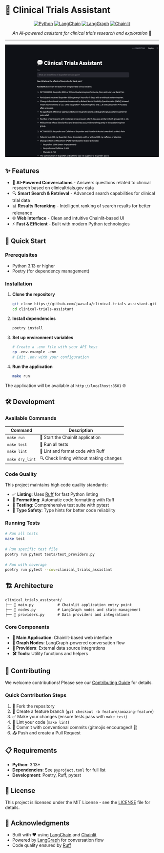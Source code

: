 # 🧬 Clinical Trials Assistant

<div align="center">

[![Python](https://img.shields.io/badge/Python-3.13+-3776AB?style=for-the-badge&logo=python&logoColor=white)](https://python.org)
[![LangChain](https://img.shields.io/badge/LangChain-1C3C3C?style=for-the-badge&logo=chainlink&logoColor=white)](https://langchain.com)
[![LangGraph](https://img.shields.io/badge/LangGraph-4B8BBE?style=for-the-badge&logo=graphql&logoColor=white)](https://langchain-ai.github.io/langgraph/)
[![Chainlit](https://img.shields.io/badge/Chainlit-1A73E8?style=for-the-badge&logo=chainlink&logoColor=white)](https://www.chainlit.io)

*An AI-powered assistant for clinical trials research and exploration* 🔬

</div>

---

<p align="center">
    <img src="assets/screenshot.png" alt="Clinical Trials Assistant Screenshot" width="800">
</p>

## ✨ Features

- 🤖 **AI-Powered Conversations** - Answers questions related to clinical research based on clinicaltrials.gov data
- 🔍 **Smart Search & Retrieval** - Advanced search capabilities for clinical trial data
- 📊 **Results Reranking** - Intelligent ranking of search results for better relevance
- 🌐 **Web Interface** - Clean and intuitive Chainlit-based UI
- ⚡ **Fast & Efficient** - Built with modern Python technologies

## 🚀 Quick Start

### Prerequisites

- Python 3.13 or higher
- Poetry (for dependency management)

### Installation

1. **Clone the repository**
   ```bash
   git clone https://github.com/jwasala/clinical-trials-assistant.git
   cd clinical-trials-assistant
   ```

2. **Install dependencies**
   ```bash
   poetry install
   ```

3. **Set up environment variables**
   ```bash
   # Create a .env file with your API keys
   cp .env.example .env
   # Edit .env with your configuration
   ```

4. **Run the application**
   ```bash
   make run
   ```

The application will be available at `http://localhost:8501` 🌐

## 🛠️ Development

### Available Commands

| Command | Description |
|---------|-------------|
| `make run` | 🚀 Start the Chainlit application |
| `make test` | 🧪 Run all tests |
| `make lint` | 🔧 Lint and format code with Ruff |
| `make dry_lint` | 🔍 Check linting without making changes |

### Code Quality

This project maintains high code quality standards:

- ✅ **Linting**: Uses [Ruff](https://docs.astral.sh/ruff/) for fast Python linting
- 🎨 **Formatting**: Automatic code formatting with Ruff
- 🧪 **Testing**: Comprehensive test suite with pytest
- 📝 **Type Safety**: Type hints for better code reliability

### Running Tests

```bash
# Run all tests
make test

# Run specific test file
poetry run pytest tests/test_providers.py

# Run with coverage
poetry run pytest --cov=clinical_trials_assistant
```

## 🏗️ Architecture

```
clinical_trials_assistant/
├── 🧠 main.py           # Chainlit application entry point
├── 🔗 nodes.py          # LangGraph nodes and state management
├── 🔌 providers.py      # Data providers and integrations
```

### Core Components

- **🧠 Main Application**: Chainlit-based web interface
- **🔗 Graph Nodes**: LangGraph-powered conversation flow
- **🔌 Providers**: External data source integrations
- **🛠️ Tools**: Utility functions and helpers

## 🤝 Contributing

We welcome contributions! Please see our [Contributing Guide](CONTRIBUTING.md) for details.

### Quick Contribution Steps

1. 🍴 Fork the repository
2. 🌿 Create a feature branch (`git checkout -b feature/amazing-feature`)
3. ✅ Make your changes (ensure tests pass with `make test`)
4. 🎨 Lint your code (`make lint`)
5. 💾 Commit with conventional commits (gitmojis encouraged! 🎉)
6. 📤 Push and create a Pull Request

## 📋 Requirements

- **Python**: 3.13+
- **Dependencies**: See `pyproject.toml` for full list
- **Development**: Poetry, Ruff, pytest

## 📄 License

This project is licensed under the MIT License - see the [LICENSE](LICENSE) file for details.

## 🙏 Acknowledgments

- Built with ❤️ using [LangChain](https://langchain.com) and [Chainlit](https://chainlit.io)
- Powered by [LangGraph](https://langchain-ai.github.io/langgraph/) for conversation flow
- Code quality ensured by [Ruff](https://docs.astral.sh/ruff/)
